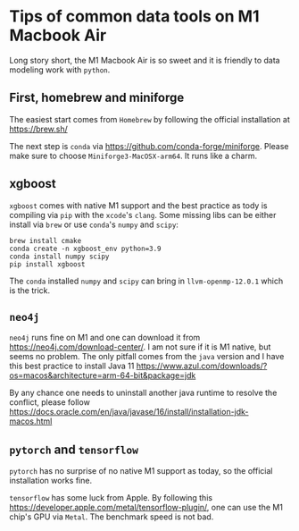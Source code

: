 # Tips of common data tools on M1 Macbook Air

Long story short, the M1 Macbook Air is so sweet and it is friendly to data modeling work with `python`.

## First, homebrew and miniforge

The easiest start comes from `Homebrew` by following the official installation at <https://brew.sh/>

The next step is `conda` via <https://github.com/conda-forge/miniforge>. Please make sure to choose `Miniforge3-MacOSX-arm64`. It runs like a charm.

## xgboost

`xgboost` comes with native M1 support and the best practice as tody is compiling via `pip` with the `xcode`'s `clang`. Some missing libs can be either install via `brew` or use `conda`'s `numpy` and `scipy`:

```
brew install cmake
conda create -n xgboost_env python=3.9
conda install numpy scipy 
pip install xgboost
```

The `conda` installed `numpy` and `scipy` can bring in `llvm-openmp-12.0.1` which is the trick.

## `neo4j`

`neo4j` runs fine on M1 and one can download it from <https://neo4j.com/download-center/>. I am not sure if it is M1 native, but seems no problem. The only pitfall comes from the `java` version and I have this best practice to install Java 11 <https://www.azul.com/downloads/?os=macos&architecture=arm-64-bit&package=jdk>

By any chance one needs to uninstall another java runtime to resolve the conflict, please follow <https://docs.oracle.com/en/java/javase/16/install/installation-jdk-macos.html>

## `pytorch` and `tensorflow`

`pytorch` has no surprise of no native M1 support as today, so the official installation works fine.

`tensorflow` has some luck from Apple. By following this <https://developer.apple.com/metal/tensorflow-plugin/>, one can use the M1 chip's GPU via `Metal`. The benchmark speed is not bad.
